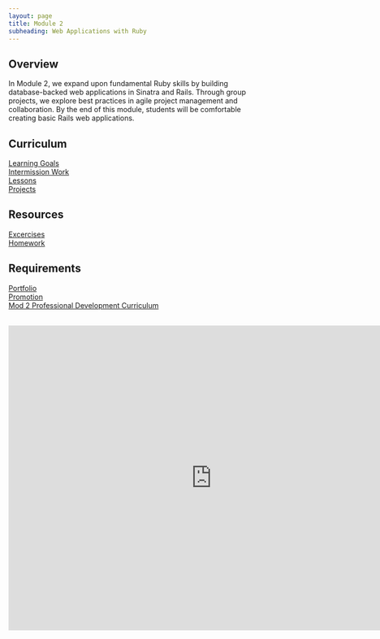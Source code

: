 ```yaml
---
layout: page
title: Module 2
subheading: Web Applications with Ruby
---
```


## Overview

In Module 2, we expand upon fundamental Ruby skills by building database-backed web applications in Sinatra and Rails. Through group projects, we explore best practices in agile project management and collaboration. By the end of this module, students will be comfortable creating basic Rails web applications.

## Curriculum

[Learning Goals](./success/learning_goals)<br>
[Intermission Work](https://github.com/turingschool/intermission-assignments/blob/master/2be/index.markdown)<br>
[Lessons](resources/curriculum)<br>
[Projects](projects/index)<br>

## Resources
[Excercises](resources/index)<br>
[Homework](resources/homework)<br>

## Requirements
[Portfolio](./portfolios/portfolio_requirements)<br>
[Promotion](./success)<br>
[Mod 2 Professional Development Curriculum](https://github.com/turingschool/career-development-curriculum/tree/master/module_two)

<br>

<iframe src="https://calendar.google.com/calendar/embed?mode=week&src=casimircreative.com_rps2hg1nfqjih4rcl3gl6s4lpk%40group.calendar.google.com&ctz=America/Denver" style="border: 0" width="800" height="600" frameborder="0" scrolling="no"></iframe>
